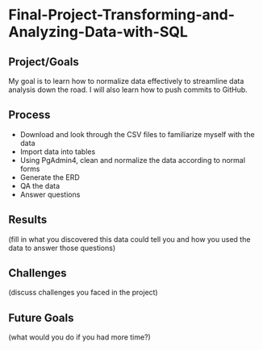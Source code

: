 # Final-Project-Transforming-and-Analyzing-Data-with-SQL

## Project/Goals
My goal is to learn how to normalize data effectively to streamline data analysis down the road. I will also learn how to push commits to GitHub.

## Process
- Download and look through the CSV files to familiarize myself with the data
- Import data into tables
- Using PgAdmin4, clean and normalize the data according to normal forms
- Generate the ERD
- QA the data
- Answer questions

## Results
(fill in what you discovered this data could tell you and how you used the data to answer those questions)

## Challenges 
(discuss challenges you faced in the project)

## Future Goals
(what would you do if you had more time?)
